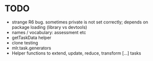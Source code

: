 # TODO

* strange R6 bug. sometimes private is not set correctly; depends on package loading (library vs devtools)
* names / vocabulary: assessment etc
* getTaskData helper
* clone testing
* mlr.task.generators
* Helper functions to extend, update, reduce, transform [...] tasks
